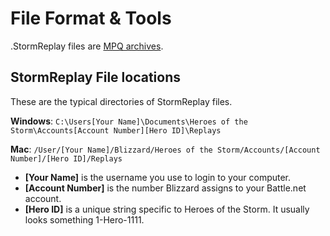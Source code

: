# File Format & Tools

.StormReplay files are [MPQ archives](https://en.wikipedia.org/wiki/MPQ).

## StormReplay File locations
These are the typical directories of StormReplay files.

**Windows**: `C:\Users[Your Name]\Documents\Heroes of the Storm\Accounts[Account Number][Hero ID]\Replays`

**Mac**: `/User/[Your Name]/Blizzard/Heroes of the Storm/Accounts/[Account Number]/[Hero ID]/Replays`

- **[Your Name]** is the username you use to login to your computer. 
- **[Account Number]** is the number Blizzard assigns to your Battle.net account. 
- **[Hero ID]** is a unique string specific to Heroes of the Storm. It usually looks something 1-Hero-1111.
